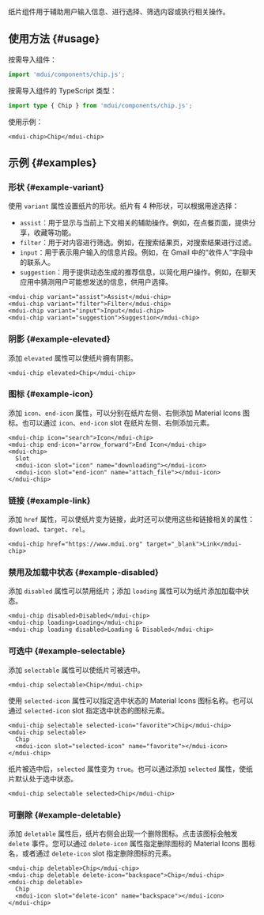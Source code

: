 纸片组件用于辅助用户输入信息、进行选择、筛选内容或执行相关操作。

## 使用方法 {#usage}

按需导入组件：

```js
import 'mdui/components/chip.js';
```

按需导入组件的 TypeScript 类型：

```ts
import type { Chip } from 'mdui/components/chip.js';
```

使用示例：

```html,example
<mdui-chip>Chip</mdui-chip>
```

## 示例 {#examples}

### 形状 {#example-variant}

使用 `variant` 属性设置纸片的形状。纸片有 4 种形状，可以根据用途选择：

* `assist`：用于显示与当前上下文相关的辅助操作。例如，在点餐页面，提供分享，收藏等功能。
* `filter`：用于对内容进行筛选。例如，在搜索结果页，对搜索结果进行过滤。
* `input`：用于表示用户输入的信息片段。例如，在 Gmail 中的“收件人”字段中的联系人。
* `suggestion`：用于提供动态生成的推荐信息，以简化用户操作。例如，在聊天应用中猜测用户可能想发送的信息，供用户选择。

```html,example,expandable
<mdui-chip variant="assist">Assist</mdui-chip>
<mdui-chip variant="filter">Filter</mdui-chip>
<mdui-chip variant="input">Input</mdui-chip>
<mdui-chip variant="suggestion">Suggestion</mdui-chip>
```

### 阴影 {#example-elevated}

添加 `elevated` 属性可以使纸片拥有阴影。

```html,example,expandable
<mdui-chip elevated>Chip</mdui-chip>
```

### 图标 {#example-icon}

添加 `icon`、`end-icon` 属性，可以分别在纸片左侧、右侧添加 Material Icons 图标。也可以通过 `icon`、`end-icon` slot 在纸片左侧、右侧添加元素。

```html,example,expandable
<mdui-chip icon="search">Icon</mdui-chip>
<mdui-chip end-icon="arrow_forward">End Icon</mdui-chip>
<mdui-chip>
  Slot
  <mdui-icon slot="icon" name="downloading"></mdui-icon>
  <mdui-icon slot="end-icon" name="attach_file"></mdui-icon>
</mdui-chip>
```

### 链接 {#example-link}

添加 `href` 属性，可以使纸片变为链接，此时还可以使用这些和链接相关的属性：`download`、`target`、`rel`。

```html,example,expandable
<mdui-chip href="https://www.mdui.org" target="_blank">Link</mdui-chip>
```

### 禁用及加载中状态 {#example-disabled}

添加 `disabled` 属性可以禁用纸片；添加 `loading` 属性可以为纸片添加加载中状态。

```html,example,expandable
<mdui-chip disabled>Disabled</mdui-chip>
<mdui-chip loading>Loading</mdui-chip>
<mdui-chip loading disabled>Loading & Disabled</mdui-chip>
```

### 可选中 {#example-selectable}

添加 `selectable` 属性可以使纸片可被选中。

```html,example,expandable
<mdui-chip selectable>Chip</mdui-chip>
```

使用 `selected-icon` 属性可以指定选中状态的 Material Icons 图标名称。也可以通过 `selected-icon` slot 指定选中状态的图标元素。

```html,example,expandable
<mdui-chip selectable selected-icon="favorite">Chip</mdui-chip>
<mdui-chip selectable>
  Chip
  <mdui-icon slot="selected-icon" name="favorite"></mdui-icon>
</mdui-chip>
```

纸片被选中后，`selected` 属性变为 `true`。也可以通过添加 `selected` 属性，使纸片默认处于选中状态。

```html,example,expandable
<mdui-chip selectable selected>Chip</mdui-chip>
```

### 可删除 {#example-deletable}

添加 `deletable` 属性后，纸片右侧会出现一个删除图标。点击该图标会触发 `delete` 事件。您可以通过 `delete-icon` 属性指定删除图标的 Material Icons 图标名，或者通过 `delete-icon` slot 指定删除图标的元素。

```html,example,expandable
<mdui-chip deletable>Chip</mdui-chip>
<mdui-chip deletable delete-icon="backspace">Chip</mdui-chip>
<mdui-chip deletable>
  Chip
  <mdui-icon slot="delete-icon" name="backspace"></mdui-icon>
</mdui-chip>
```
